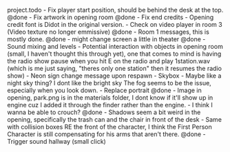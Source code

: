 project.todo
	- Fix player start position, should be behind the desk at the top. @done
	- Fix artwork in opening room @done
	- Fix end credits
	- Opening credit font is Didot in the original version.
	- Check on video player in room 3 (Video texture no longer emmissive) @done
	- Room 1 messages, this is mostly done. @done
	- might change screen a little in theater @done
	- Sound mixing and levels
	- Potential interaction with objects in opening room (small, I haven't thought this through yet), one that comes to mind is having the radio show pause when you hit E on the radio and play 1station.wav (which is me just saying, "theres only one station" then it resumes the radio show)
	- Neon sign change message upon respawn
	- Skybox - Maybe like a night sky thing? I dont like the bright sky The fog seems to be the issue, especially when you look down. 
	- Replace portrait @done
	- Image in opening, park.png is in the materials folder, I dont know if it'll show up in engine cuz I added it through the finder rather than the engine. 
	- I think I wanna be able to crouch? @done
	- Shadows seem a bit weird in the opening, specifically the trash can and the chair in front of the desk
	- Same with collision boxes RE the front of the character, I think the First Person Character is still compensating for his arms that aren't there. @done 
	- Trigger sound hallway (small click) 